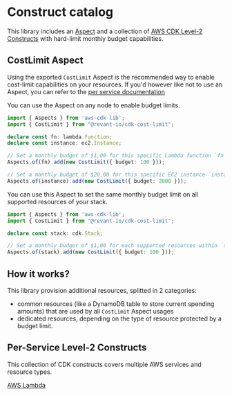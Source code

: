 # Construct catalog

This library includes an [Aspect](https://docs.aws.amazon.com/cdk/v2/guide/aspects.html) and a collection of [AWS CDK Level-2 Constructs](https://docs.aws.amazon.com/cdk/v2/guide/constructs.html#constructs_lib) with hard-limit monthly budget capabilities.

## CostLimit Aspect

Using the exported `CostLimit` Aspect is the recommended way to enable cost-limit capabilities on your resources. If you'd however like not to use an Aspect, you can refer to the [per service documentation](#per-service-level-2-constructs)

You can use the Aspect on any node to enable budget limits. 

```ts
import { Aspects } from 'aws-cdk-lib';
import { CostLimit } from "@revant-io/cdk-cost-limit";

declare const fn: lambda.Function;
declare const instance: ec2.Instance;

// Set a monthly budget of $1,00 for this specific Lambda function `fn`
Aspects.of(fn).add(new CostLimit({ budget: 100 }));

// Set a monthly budget of $20,00 for this specific EC2 instance `instance`
Aspects.of(instance).add(new CostLimit({ budget: 2000 }));
```

You can use this Aspect to set the same monthly budget limit on all supported resources of your stack.

```ts
import { Aspects } from 'aws-cdk-lib';
import { CostLimit } from "@revant-io/cdk-cost-limit";

declare const stack: cdk.Stack;

// Set a monthly budget of $1,00 for each supported resources within `stack`
Aspects.of(stack).add(new CostLimit({ budget: 100 }));
```

## How it works?

This library provision additional resources, splitted in 2 categories:
- common resources (like a DynamoDB table to store current spending amounts) that are used by all `CostLimit` Aspect usages
- dedicated resources, depending on the type of resource protected by a budget limit.

## Per-Service Level-2 Constructs

This collection of CDK constructs covers multiple AWS services and resource types.

[AWS Lambda](./lambda.md)